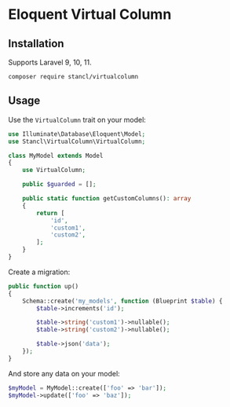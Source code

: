 # Eloquent Virtual Column

## Installation

Supports Laravel 9, 10, 11.

```
composer require stancl/virtualcolumn
```

## Usage

Use the `VirtualColumn` trait on your model:
```php
use Illuminate\Database\Eloquent\Model;
use Stancl\VirtualColumn\VirtualColumn;

class MyModel extends Model
{
    use VirtualColumn;

    public $guarded = [];

    public static function getCustomColumns(): array
    {
        return [
            'id',
            'custom1',
            'custom2',
        ];
    }
}
```

Create a migration:
```php
public function up()
{
    Schema::create('my_models', function (Blueprint $table) {
        $table->increments('id');

        $table->string('custom1')->nullable();
        $table->string('custom2')->nullable();

        $table->json('data');
    });
}
```

And store any data on your model:

```php
$myModel = MyModel::create(['foo' => 'bar']);
$myModel->update(['foo' => 'baz']);
```
